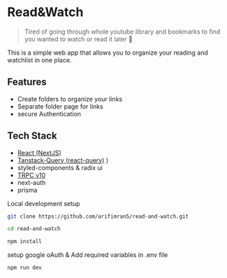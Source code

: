 # Read&Watch

> Tired of going through whole youtube library and bookmarks to find you wanted to watch or read it later 🤷  

This is a simple web app that allows you to organize your reading and watchlist in one place. 

## Features
- Create folders to organize your links
- Separate folder page for links
- secure Authentication
  
## Tech Stack
- [React (NextJS)](https://nextjs.org/)
- [Tanstack-Query (react-query)]( https://tanstack.com/query/) )
- styled-components & radix ui
- [TRPC v10](https://trpc.io/)
- next-auth
- prisma



Local development setup
  
  ```bash
  git clone https://github.com/arifimran5/read-and-watch.git
  ```

  ```bash
  cd read-and-watch
  ```

  ```bash
  npm install
  ```

setup google oAuth &
Add required variables in .env file

  ```bash
  npm run dev
  ```
